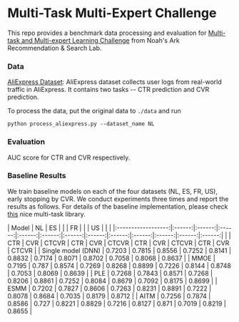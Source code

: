 # Multi-Task Multi-Expert Challenge

This repo provides a benchmark data processing and evaluation for [Multi-task and Multi-expert Learning Challenge](https://www.chaspark.net/#/questions/780114430883729408?sub=780117223107399680) from Noah's Ark Recommendation & Search Lab.

### Data
[AliExpress Dataset](https://tianchi.aliyun.com/dataset/dataDetail?dataId=74690): AliExpress dataset collects user logs from real-world traffic in AliExpress. It contains two tasks -- CTR prediction and CVR prediction.

To process the data, put the original data to ```./data``` and run
```
python process_aliexpress.py --dataset_name NL
```

### Evaluation
AUC score for CTR and CVR respectively.


### Baseline Results
We train baseline models on each of the four datasets (NL, ES, FR, US), early stopping by CVR. We conduct experiments three times and report the results as follows. For details of the baseline implementation, please check [this](https://github.com/easezyc/Multitask-Recommendation-Library) nice multi-task library.

|        Model       |            NL            |   ES   |        |        |   FR   |        |        |   US   |        |        |
|:------------------:|:------:|:------:|:------:|:------:|:------:|:------:|:------:|:------:|:------:|:------:|:------:|:------:|
|                    |   CTR  |   CVR  |  CTCVR |   CTR  |   CVR  |  CTCVR |   CTR  |   CVR  |  CTCVR |   CTR  |   CVR  |  CTCVR |
| Single model (DNN) | 0.7203 | 0.7815 | 0.8556 | 0.7252 | 0.8141 | 0.8832 | 0.7174 | 0.8071 | 0.8702 | 0.7058 | 0.8068 | 0.8637 |
|        MMOE        | 0.7195 |  0.787 | 0.8574 | 0.7269 | 0.8268 | 0.8899 | 0.7226 | 0.8144 | 0.8748 | 0.7053 | 0.8069 | 0.8639 |
|         PLE        | 0.7268 | 0.7843 | 0.8571 | 0.7268 | 0.8206 | 0.8861 | 0.7252 | 0.8084 | 0.8679 | 0.7092 | 0.8175 | 0.8699 |
|        ESMM        | 0.7202 | 0.7827 | 0.8606 | 0.7263 | 0.8231 | 0.8891 | 0.7222 | 0.8078 | 0.8684 | 0.7035 | 0.8179 | 0.8712 |
|        AITM        | 0.7256 | 0.7874 | 0.8586 |  0.727 | 0.8221 | 0.8829 | 0.7216 | 0.8127 |  0.871 | 0.7019 | 0.8219 | 0.8655 |




